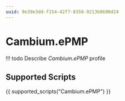 ```yaml
---
uuid: 9e39e3dd-f154-42f7-8358-9213b8690d24
---
```



# Cambium.ePMP


<!-- prettier-ignore -->
!!! todo
    Describe *Cambium.ePMP* profile

## Supported Scripts

{{ supported_scripts("Cambium.ePMP") }}
